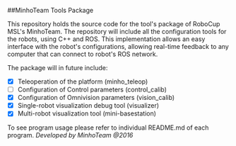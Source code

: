 ##MinhoTeam Tools Package

This repository holds the source code for the tool's package of RoboCup MSL's MinhoTeam. The repository will include all the  configuration tools for the robots, using C++ and ROS. This implementation allows an easy interface with the robot's configurations, allowing real-time feedback to any computer that can connect to robot's ROS network.

The package will in future include:

 - [x] Teleoperation of the platform (minho_teleop)
 - [ ] Configuration of Control parameters (control_calib)
 - [x] Configuration of Omnivision parameters (vision_calib)
 - [x] Single-robot visualization debug tool (visualizer)
 - [x] Multi-robot visualization tool (mini-basestation)
 
 To see program usage please refer to individual README.md of each program.
*Developed by MinhoTeam @2016*
